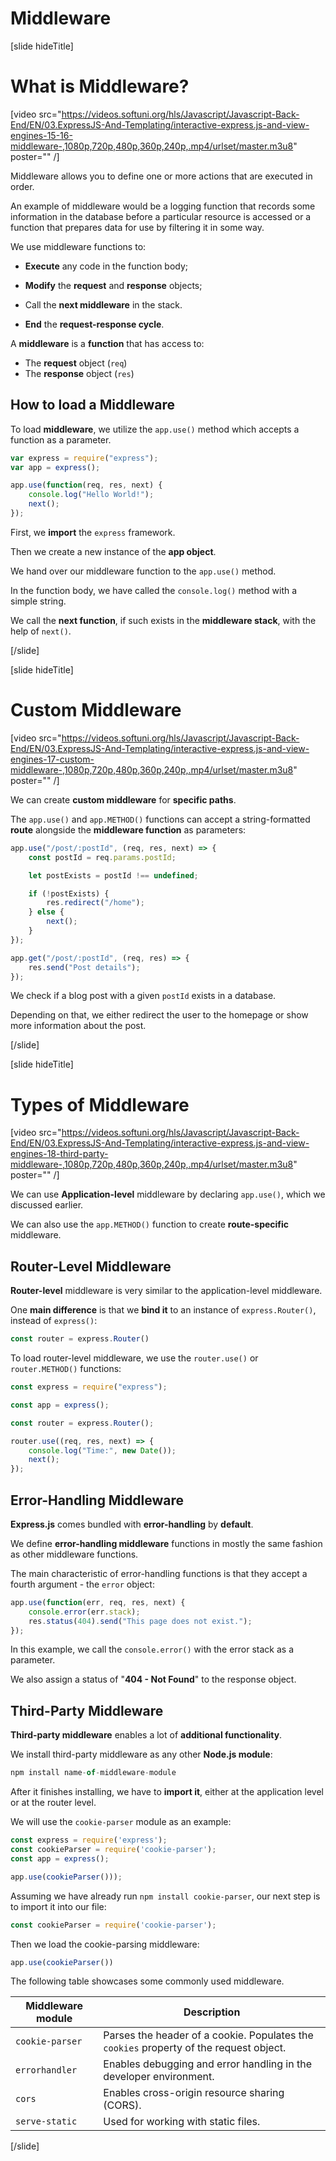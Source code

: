 # Middleware

[slide hideTitle]

# What is Middleware?

[video src="https://videos.softuni.org/hls/Javascript/Javascript-Back-End/EN/03.ExpressJS-And-Templating/interactive-express.js-and-view-engines-15-16-middleware-,1080p,720p,480p,360p,240p,.mp4/urlset/master.m3u8" poster="" /]

Middleware allows you to define one or more actions that are executed in order. 

An example of middleware would be a logging function that records some information in the database before a particular resource is accessed or a function that prepares data for use by filtering it in some way.

We use middleware functions to:

- **Execute** any code in the function body;
- **Modify** the **request** and **response** objects;

- Call the **next middleware** in the stack.

- **End** the **request-response cycle**.


A **middleware** is a **function** that has access to:

- The **request** object (`req`)
- The **response** object (`res`)


## How to load a Middleware

To load **middleware**, we utilize the `app.use()` method which accepts a function as a parameter.


```js
var express = require("express");
var app = express();

app.use(function(req, res, next) {
    console.log("Hello World!");
    next();
});
```

First, we **import** the `express` framework.

Then we create a new instance of the **app object**.

We hand over our middleware function to the `app.use()` method.

In the function body, we have called the `console.log()` method with a simple string.

We call the **next function**, if such exists in the **middleware stack**, with the help of `next()`.


[/slide]

[slide hideTitle]

# Custom Middleware

[video src="https://videos.softuni.org/hls/Javascript/Javascript-Back-End/EN/03.ExpressJS-And-Templating/interactive-express.js-and-view-engines-17-custom-middleware-,1080p,720p,480p,360p,240p,.mp4/urlset/master.m3u8" poster="" /]

We can create **custom middleware** for **specific paths**.

The `app.use()` and `app.METHOD()` functions can accept a string-formatted **route** alongside the **middleware function** as parameters:

```js
app.use("/post/:postId", (req, res, next) => {
    const postId = req.params.postId;

    let postExists = postId !== undefined;

    if (!postExists) {
        res.redirect("/home");
    } else {
        next();
    }
});

app.get("/post/:postId", (req, res) => {
    res.send("Post details");
});
```

We check if a blog post with a given `postId` exists in a database.

Depending on that, we either redirect the user to the homepage or show more information about the post.

[/slide]

[slide hideTitle]

# Types of Middleware

[video src="https://videos.softuni.org/hls/Javascript/Javascript-Back-End/EN/03.ExpressJS-And-Templating/interactive-express.js-and-view-engines-18-third-party-middleware-,1080p,720p,480p,360p,240p,.mp4/urlset/master.m3u8" poster="" /]

We can use **Application-level** middleware by declaring `app.use()`, which we discussed earlier.

We can also use the `app.METHOD()` function to create **route-specific** middleware.

## Router-Level Middleware

**Router-level** middleware is very similar to the application-level middleware.

One **main difference** is that we **bind it** to an instance of `express.Router()`, instead of `express()`:

```js
const router = express.Router()
```

To load router-level middleware, we use the `router.use()` or `router.METHOD()` functions:

```js
const express = require("express");

const app = express();

const router = express.Router();

router.use((req, res, next) => {
    console.log("Time:", new Date());
    next();
});
```

## Error-Handling Middleware

**Express.js** comes bundled with **error-handling** by **default**.

We define **error-handling middleware** functions in mostly the same fashion as other middleware functions.

The main characteristic of error-handling functions is that they accept a fourth argument \- the `error` object:

```js
app.use(function(err, req, res, next) {
    console.error(err.stack);
    res.status(404).send("This page does not exist.");
});
```

In this example, we call the `console.error()` with the error stack as a parameter.

We also assign a status of "**404 - Not Found**" to the response object.

## Third-Party Middleware

**Third-party middleware** enables a lot of **additional functionality**.

We install third-party middleware as any other **Node.js module**:

```js
npm install name-of-middleware-module
```

After it finishes installing, we have to **import it**, either at the application level or at the router level.

We will use the `cookie-parser` module as an example:

```js
const express = require('express');
const cookieParser = require('cookie-parser');
const app = express();

app.use(cookieParser()));
```

Assuming we have already run `npm install cookie-parser`, our next step is to import it into our file:

```js
const cookieParser = require('cookie-parser');
```

Then we load the cookie-parsing middleware:
```js
app.use(cookieParser())
```

The following table showcases some commonly used middleware.

| **Middleware module** | **Description** |
| --- | --- |
| `cookie-parser`       | Parses the header of a cookie. Populates the `cookies` property of the request object. |
| `errorhandler`        | Enables debugging and error handling in the developer environment. |
| `cors`                | Enables cross-origin resource sharing (CORS). |
| `serve-static`        | Used for working with static files. |

[/slide]
